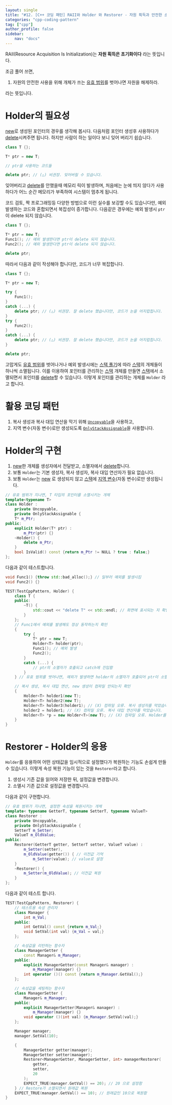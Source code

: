 ```yaml
---
layout: single
title: "#12. [C++ 코딩 패턴] RAII와 Holder 와 Restorer - 자원 획득과 안전한 소멸(복원)"
categories: "cpp-coding-pattern"
tag: ["cpp"]
author_profile: false
sidebar: 
    nav: "docs"
---
```


RAII(Resource Acquisition Is Initialization)는 **자원 획득은 초기화이다** 라는 뜻입니다.

조금 풀어 쓰면,

1. 자원의 안전한 사용을 위해 개체가 쓰는 [유효 범위](https://tango1202.github.io/classic-cpp-guide/classic-cpp-guide-scope/)를 벗어나면 자원을 해제하라.

라는 뜻입니다.

# Holder의 필요성

[new](https://tango1202.github.io/classic-cpp-oop/classic-cpp-oop-new-delete/#%EA%B0%9C%EC%B2%B4-%EC%83%9D%EC%84%B1%EC%86%8C%EB%A9%B8)로 생성된 포인터의 경우를 생각해 봅시다. 다음처럼 포인터 생성후 사용하다가 [delete](https://tango1202.github.io/classic-cpp-oop/classic-cpp-oop-new-delete/#%EA%B0%9C%EC%B2%B4-%EC%83%9D%EC%84%B1%EC%86%8C%EB%A9%B8)시켜주면 됩니다. 하지만 사람이 하는 일이다 보니 잊어 버리기 쉽습니다.

```cpp
class T {};

T* ptr = new T;

// ptr을 사용하는 코드들

delete ptr; // (△) 비권장. 잊어버릴 수 있습니다.
```

잊어버리고 [delete](https://tango1202.github.io/classic-cpp-oop/classic-cpp-oop-new-delete/#%EA%B0%9C%EC%B2%B4-%EC%83%9D%EC%84%B1%EC%86%8C%EB%A9%B8)를 안했을때 메모리 릭이 발생하며, 처음에는 눈에 띄지 않다가 사용하다가 어느 순간 메모리가 부족하여 시스템이 멈추게 됩니다.

코드 검토, 짝 프로그래밍등 다양한 방법으로 이런 실수를 보강할 수도 있습니다만, 예외 발생하는 코드와 혼합되면서 복잡성이 증가합니다. 다음같은 경우에는 예외 발생시 `ptr`이 delete 되지 않습니다.

```cpp
class T {};

T* ptr = new T;
Func1(); // 예외 발생한다면 ptr이 delete 되지 않습니다.
Func2(); // 예외 발생한다면 ptr이 delete 되지 않습니다.

delete ptr;
```

따라서 다음과 같이 작성해야 합니다만, 코드가 너무 복잡합니다.

```cpp
class T {};

T* ptr = new T;

try {
    Func1(); 
}
catch (...) {
    delete ptr; // (△) 비권장. 잘 delete 했습니다만, 코드가 눈을 어지럽힙니다.
}
try {
    Func2(); 
}
catch (...) {
    delete ptr; // (△) 비권장. 잘 delete 했습니다만, 코드가 눈을 어지럽힙니다.
}

delete ptr;
```

고맙게도 [유효 범위](https://tango1202.github.io/classic-cpp-guide/classic-cpp-guide-scope/)를 벗어나거나 예외 발생시에는 [스택 풀기](https://tango1202.github.io/classic-cpp-exception/classic-cpp-exception-mechanism/#%EC%8A%A4%ED%83%9D-%ED%92%80%EA%B8%B0%EC%98%88%EC%99%B8-%EB%B3%B5%EA%B7%80)에 따라 [스택](https://tango1202.github.io/classic-cpp-guide/classic-cpp-guide-memory-segment/#%EC%8A%A4%ED%83%9D)의 개체들이 하나씩 소멸됩니다. 이를 이용하여 포인터를 관리하는 [스택](https://tango1202.github.io/classic-cpp-guide/classic-cpp-guide-memory-segment/#%EC%8A%A4%ED%83%9D) 개체를 만들면 [스택](https://tango1202.github.io/classic-cpp-guide/classic-cpp-guide-memory-segment/#%EC%8A%A4%ED%83%9D)에서 소멸되면서 포인터를 [delete](https://tango1202.github.io/classic-cpp-oop/classic-cpp-oop-new-delete/#%EA%B0%9C%EC%B2%B4-%EC%83%9D%EC%84%B1%EC%86%8C%EB%A9%B8)할 수 있습니다. 이렇게 포인터를 관리하는 개체를 `Holder` 라고 합니다.

# 활용 코딩 패턴

1. 복사 생성과 복사 대입 연산을 막기 위해 [`Uncopyable`](https://tango1202.github.io/cpp-coding-pattern/cpp-coding-pattern-uncopyable/)을 사용하고, 
2. 지역 변수(자동 변수)로만 생성되도록 [`OnlyStackAssignable`](https://tango1202.github.io/cpp-coding-pattern/cpp-coding-pattern-only-stack-assignable/)을 사용합니다.

# Holder의 구현

1. [new](https://tango1202.github.io/classic-cpp-oop/classic-cpp-oop-new-delete/#%EA%B0%9C%EC%B2%B4-%EC%83%9D%EC%84%B1%EC%86%8C%EB%A9%B8)한 개체를 생성자에서 전달받고, 소멸자에서 [delete](https://tango1202.github.io/classic-cpp-oop/classic-cpp-oop-new-delete/#%EA%B0%9C%EC%B2%B4-%EC%83%9D%EC%84%B1%EC%86%8C%EB%A9%B8)합니다.
2. 보통 `Holder`는 기본 생성자, 복사 생성자, 복사 대입 연산자가 필요 없습니다.
3. 보통 `Holder`는 [new](https://tango1202.github.io/classic-cpp-oop/classic-cpp-oop-new-delete/#%EA%B0%9C%EC%B2%B4-%EC%83%9D%EC%84%B1%EC%86%8C%EB%A9%B8) 로 생성되지 않고 [스택](https://tango1202.github.io/classic-cpp-guide/classic-cpp-guide-memory-segment/#%EC%8A%A4%ED%83%9D)에 [지역 변수](https://tango1202.github.io/classic-cpp-guide/classic-cpp-guide-static-extern-lifetime/#%EC%A7%80%EC%97%AD-%EB%B3%80%EC%88%98)(자동 변수)로만 생성됩니다.

```cpp
// 유효 범위가 지나면, T 타입의 포인터를 소멸시키는 개체
template<typename T>
class Holder : 
    private Uncopyable,
    private OnlyStackAssignable {
    T* m_Ptr;
public:
    explicit Holder(T* ptr) : 
        m_Ptr(ptr) {}
    ~Holder() {
        delete m_Ptr;
    }
    bool IsValid() const {return m_Ptr != NULL ? true : false;}
};
```

다음과 같이 테스트합니다.

```cpp
void Func1() {throw std::bad_alloc();} // 일부러 예외를 발생시킴
void Func2() {}   

TEST(TestCppPattern, Holder) {
    class T {
    public:
        ~T() {
            std::cout << "delete T" << std::endl; // 화면에 표시되는 지 확인합니다.
        }        
    };
    // Func1에서 예외를 발생해도 정상 동작하는지 확인
    {
        try {
            T* ptr = new T;
            Holder<T> holder(ptr);
            Func1(); // 예외 발생
            Func2();
        } 
        catch (...) {
            // ptr의 소멸자가 호출되고 catch에 진입함
        }
    } // 유효 범위를 벗어나면, 예외가 발생하면 holder의 소멸자가 호출되어 ptr이 소멸됩니다.

    // 복사 생성, 복사 대입 연산, new 생성이 컴파일 안되는지 확인
    {
        Holder<T> holder1(new T);
        Holder<T> holder2(new T);
        Holder<T> holder3(holder1); // (X) 컴파일 오류. 복사 생성자를 막았습니다.
        holder2 = holder1; // (X) 컴파일 오류. 복사 대입 연산자를 막았습니다.
        Holder<T> *p = new Holder<T>(new T); // (X) 컴파일 오류. Holder를 new로 생성하지 못하도록 막았습니다.  
    }
}
```

# Restorer - Holder의 응용

`Holder`를 응용하여 어떤 상태값을 임시적으로 설정했다가 복원하는 기능도 손쉽게 만들 수 있습니다. 이렇게 속성 복원 기능이 있는 것을 `Restorer`라고 합니다.

1. 생성시 기존 값을 읽어와 저장한 뒤, 설정값을 변경합니다.
2. 소멸시 기존 값으로 설정값을 변경합니다.


다음과 같이 구현합니다.

```cpp
// 유효 범위가 지나면, 설정한 속성을 복원시키는 개체
template< typename GetterT, typename SetterT, typename ValueT>
class Restorer : 
    private Uncopyable,
    private OnlyStackAssignable {
    SetterT m_Setter;
    ValueT m_OldValue;
public:
    Restorer(GetterT getter, SetterT setter, ValueT value) :
        m_Setter(setter), 
        m_OldValue(getter()) { // 이전값 기억
            m_Setter(value); // value로 설정
    }
    ~Restorer() {
        m_Setter(m_OldValue); // 이전값 복원
    }
};   
```

다음과 같이 테스트 합니다.

```cpp
TEST(TestCppPattern, Restorer) {
    // 테스트용 속성 관리자
    class Manager {
        int m_Val;
    public:
        int GetVal() const {return m_Val;}
        void SetVal(int val) {m_Val = val;} 
    };

    // 속성값을 리턴하는 함수자
    class ManagerGetter { 
        const Manager& m_Manager; 
    public:
        explicit ManagerGetter(const Manager& manager) : 
            m_Manager(manager) {} 
        int operator ()() const {return m_Manager.GetVal();}
    };

    // 속성값을 세팅하는 함수자
    class ManagerSetter { 
        Manager& m_Manager; 
    public:
        explicit ManagerSetter(Manager& manager) : 
            m_Manager(manager) {} 
        void operator ()(int val) {m_Manager.SetVal(val);}
    }; 

    Manager manager;
    manager.SetVal(10); 

    {
        ManagerGetter getter(manager);
        ManagerSetter setter(manager);
        Restorer<ManagerGetter, ManagerSetter, int> managerRestorer(
            getter,
            setter,
            20
        );
        EXPECT_TRUE(manager.GetVal() == 20); // 20 으로 설정함
    } // Restore가 소멸되면서 원래값 복원  
    EXPECT_TRUE(manager.GetVal() == 10); // 원래값인 10으로 복원함
}
```
